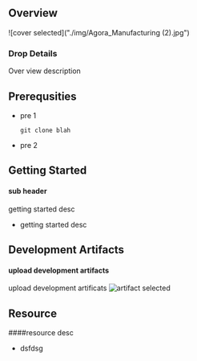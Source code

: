 
## Overview

![cover selected]("./img/Agora_Manufacturing (2).jpg")

### Drop Details
Over view description

## Prerequsities


- pre 1 

  ```shell
  git clone blah 
  ```


      
- pre 2 




      

## Getting Started
#### sub header


getting started desc
- getting started desc

## Development Artifacts
#### upload development artifacts


upload development artificats
![artifact selected]("./img/Screenshot_8-8-2024_143639_localhost.jpeg")

## Resource
####resource desc
- dsfdsg
